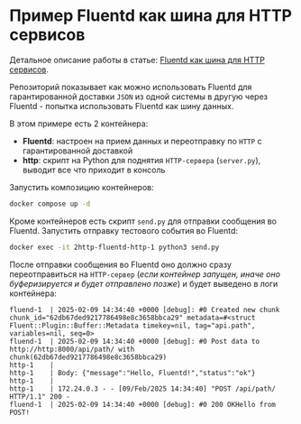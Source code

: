 
# Пример Fluentd как шина для HTTP сервисов

Детальное описание работы в статье: [Fluentd как шина для HTTP сервисов](https://byurrer.ru/fluentd-as-bus-for-http).

Репозиторий показывает как можно использовать Fluentd для гарантированной доставки `JSON` из одной системы в другую через Fluentd - попытка использовать Fluentd как шину данных.

В этом примере есть 2 контейнера:
* **Fluentd**: настроен на прием данных и переотправку по `HTTP` с гарантированной доставкой
* **http**: скрипт на Python для поднятия `HTTP-сервера` (`server.py`), выводит все что приходит в консоль

Запустить композицию контейнеров:
```bash
docker compose up -d
```

Кроме контейнеров есть скрипт `send.py` для отправки сообщения во Fluentd. Запустить отправку тестового события во Fluentd:
```bash
docker exec -it 2http-fluentd-http-1 python3 send.py
```

После отправки сообщения во Fluentd оно должно сразу переотправиться на `HTTP-сервер` (*если контейнер запущен, иначе оно буферизируется и будет отправлено позже*) и будет выведено в логи контейнера:

```
fluend-1  | 2025-02-09 14:34:40 +0000 [debug]: #0 Created new chunk chunk_id="62db67ded9217786498e8c3658bbca29" metadata=#<struct Fluent::Plugin::Buffer::Metadata timekey=nil, tag="api.path", variables=nil, seq=0>
fluend-1  | 2025-02-09 14:34:40 +0000 [debug]: #0 Post data to http://http:8000/api/path/ with chunk(62db67ded9217786498e8c3658bbca29)
http-1    | 
http-1    | Body: {"message":"Hello, Fluentd!","status":"ok"}
http-1    | 
http-1    | 172.24.0.3 - - [09/Feb/2025 14:34:40] "POST /api/path/ HTTP/1.1" 200 -
fluend-1  | 2025-02-09 14:34:40 +0000 [debug]: #0 200 OKHello from POST!
```
